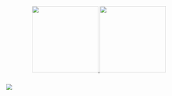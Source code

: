 <div align="center">
  <a href="https://github.com/Matheus-Hati">
  <img height="180em" src="https://github-readme-stats.vercel.app/api?username=Matheus-Hati&show_icons=true&theme=dark&include_all_commits=true&count_private=true"/>
  <img height="180em" src="https://github-readme-stats.vercel.app/api/top-langs/?username=Matheus-Hati&layout=compact&langs_count=7&theme=dark"/>
</div>
  
##
  
<div>
  <a href="mailto:matheusdb311@gmail.com"><img src="https://img.shields.io/badge/-Gmail-%23333?style=for-the-badge&logo=gmail&logoColor=white" target="_blank"></a>
  </div>
